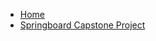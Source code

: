 <!-- docs/_sidebar.md -->

* [Home](/)
* [Springboard Capstone Project](/SpringboardCapstoneProject/overview.md)